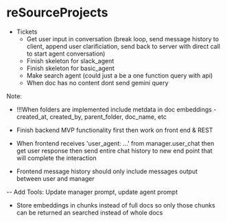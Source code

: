 # reSourceProjects

* Tickets
    - Get user input in conversation (break loop, send message history to client, append user clarificiation, send back to server with direct call to start agent conversation)
    - Finish skeleton for slack_agent
    - Finish skeleton for basic_agent
    - Make search agent (could just a be a one function query with api)
    - When doc has no content dont send gemini query

Note:
* !!!When folders are implemented include metdata in doc embeddings
    -created_at, created_by, parent_folder, doc_name, etc

* Finish backend MVP functionality first then work on front end & REST

* When frontend receives 'user_agent: ...' from manager.user_chat then get user response then send entire chat history to new end point that will complete the interaction

* Frontend message history should only include messages output between user and manager

-- Add Tools: Update manager prompt, update agent prompt

* Store embeddings in chunks instead of full docs so only those chunks can be returned an searched instead of whole docs